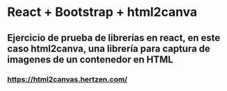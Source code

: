 # React + Bootstrap + html2canva

## Ejercicio de prueba de librerías en react, en este caso html2canva, una librería para captura de imagenes de un contenedor en HTML

### https://html2canvas.hertzen.com/
